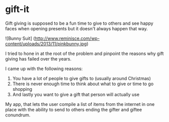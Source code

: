 gift-it
=======

Gift giving is supposed to be a fun time to give to others and see happy faces when opening presents but it doesn't always happen that way.

![Bunny Suit] (http://www.reminisce.com/wp-content/uploads/2013/11/pinkbunny.jpg)

I tried to hone in at the root of the problem and pinpoint the reasons why gift giving has failed over the years.

I came up with the following reasons:
1) You have a lot of people to give gifts to (usually around Christmas)
2) There is never enough time to think about what to give or time to go shopping
3) And lastly you want to give a gift that person will actually use

My app, that lets the user compile a list of items from the internet in one place with the ability to send to others ending the gifter and giftee conundrum.

